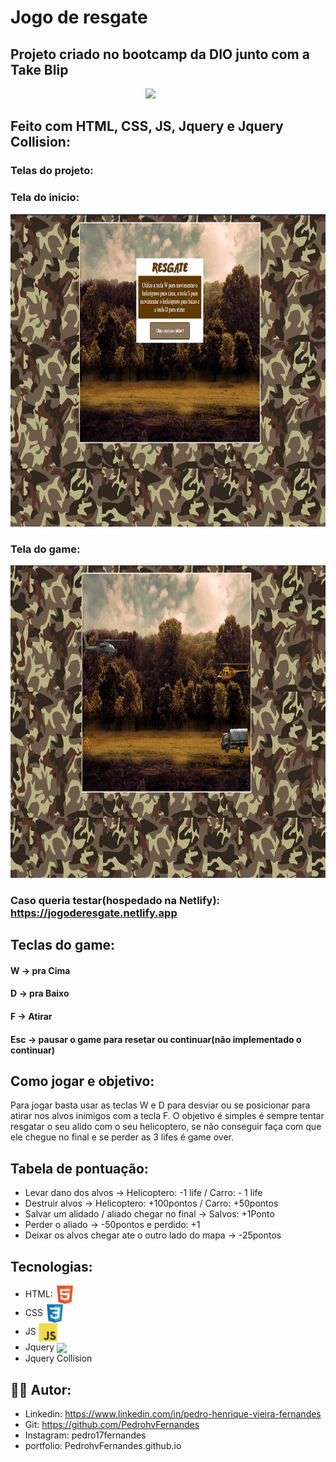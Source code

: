 # Jogo de resgate

## Projeto criado no bootcamp da DIO junto com a Take Blip

<p align="center">
  <img height="300" src="https://yt3.ggpht.com/qMPyLWsg6kipqVXeVUmusXfNABJGAWignNcYfS7jlEXLsD44PU3dVSFlf8e4sMXTAJKExbDREw=s900-c-k-c0x00ffffff-no-rj">
  &nbsp;&nbsp;&nbsp;&nbsp;&nbsp;&nbsp;&nbsp;&nbsp;&nbsp;&nbsp;&nbsp;&nbsp;&nbsp;
</p>

## Feito com HTML, CSS, JS, Jquery e Jquery Collision:
### Telas do projeto:

### Tela do inicio:
<img height="500" src="https://github.com/PedrohvFernandes/jogo-js/blob/main/Assets/img/screenshot/Screen1.png">

### Tela do game:
<img height="500" src="https://github.com/PedrohvFernandes/jogo-js/blob/main/Assets/img/screenshot/Screen2.png">

### Caso queria testar(hospedado na Netlify): https://jogoderesgate.netlify.app

## Teclas do game:
#### W -> pra Cima
#### D -> pra Baixo
#### F -> Atirar
#### Esc -> pausar o game para resetar ou continuar(não implementado o continuar)

## Como jogar e objetivo:
Para jogar basta usar as teclas W e D para desviar ou se posicionar para atirar nos alvos inimigos com a tecla F. O objetivo é simples é sempre tentar resgatar o seu alido com o seu helicoptero, se não conseguir faça com que ele chegue no final e se perder as 3 lifes é game over.

## Tabela de pontuação:
- Levar dano dos alvos -> Helicoptero: -1 life / Carro: - 1 life
- Destruir alvos -> Helicoptero: +100pontos / Carro: +50pontos
- Salvar um alidado / aliado chegar no final -> Salvos: +1Ponto
- Perder o aliado -> -50pontos e perdido: +1
- Deixar os alvos chegar ate o outro lado do mapa -> -25pontos

## Tecnologias:
- HTML: <img align="center" height="30" src="https://raw.githubusercontent.com/devicons/devicon/master/icons/html5/html5-original.svg">
- CSS <img align="center" height="30" src="https://raw.githubusercontent.com/devicons/devicon/master/icons/css3/css3-original.svg">
- JS <img align="center" height="30" src="https://raw.githubusercontent.com/devicons/devicon/master/icons/javascript/javascript-original.svg">
- Jquery <img align="center" height="30" src="https://avatars.githubusercontent.com/u/70142?s=280&v=4"> 
- Jquery Collision

## 👨‍💻 Autor:
- Linkedin: https://www.linkedin.com/in/pedro-henrique-vieira-fernandes
- Git: https://github.com/PedrohvFernandes
- Instagram: pedro17fernandes
- portfolio: PedrohvFernandes.github.io
